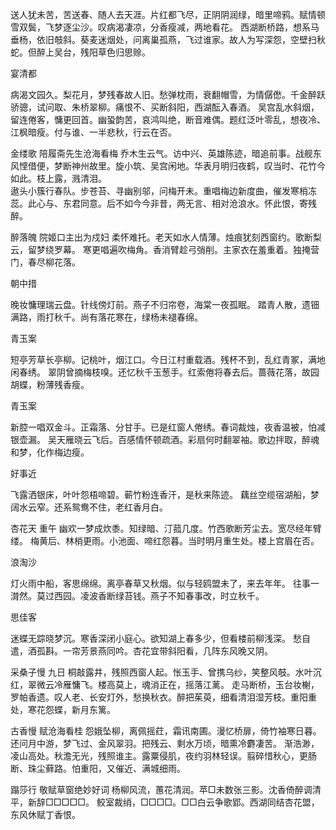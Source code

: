<!-- { "loadSidebar": true } -->
送人犹未苦，苦送春、随人去天涯。片红都飞尽，正阴阴润绿，暗里啼鸦。赋情顿雪双鬓，飞梦逐尘沙。叹病渴凄凉，分香瘦减，两地看花。  西湖断桥路，想系马垂杨，依旧攲斜。葵麦迷烟处，问离巢孤燕，飞过谁家。故人为写深怨，空壁扫秋蛇。但醉上吴台，残阳草色归思赊。

宴清都

病渴文园久。梨花月，梦残春故人旧。愁弹枕雨，衰翻帽雪，为情僝僽。千金醉跃骄骢，试问取、朱桥翠柳。痛恨不、买断斜阳，西湖酝入春酒。  吴宫乱水斜烟，留连倦客，慵更回首。幽蛩韵苦，哀鸿叫绝，断音难偶。题红泛叶零乱，想夜冷、江枫暗瘦。付与谁、一半悲秋，行云在否。

金缕歌
陪履斋先生沧海看梅
乔木生云气。访中兴、英雄陈迹，暗追前事。战舰东风悭借便，梦断神州故里。旋小筑、吴宫闲地。华表月明归夜鹤，叹当时、花竹今如此。枝上露，溅清泪。  
遨头小簇行春队。步苍苔、寻幽别邬，问梅开未。重唱梅边新度曲，催发寒梢冻蕊。此心与、东君同意。后不如今今非昔，两无言、相对沧浪水。怀此恨，寄残醉。

醉落魄
院姬口主出为戍妇
柔怀难托。老天如水人情薄。烛痕犹刻西窗约。歌断梨云，留梦绕罗幕。  寒更唱遍吹梅角。香消臂趁弓弰削。主家衣在羞重着。独掩营门，春尽柳花落。

朝中措

晚妆慵理瑞云盘。针线傍灯前。燕子不归帘卷，海棠一夜孤眠。  踏青人散，遗钿满路，雨打秋千。尚有落花寒在，绿杨未褪春绵。

青玉案

短亭芳草长亭柳。记桃叶，烟江口。今日江村重载酒。残杯不到，乱红青冢，满地闲春绣。  翠阴曾摘梅枝嗅。还忆秋千玉葱手。红索倦将春去后。蔷薇花落，故园胡蝶，粉薄残香瘦。

青玉案

新腔一唱双金斗。正霜落、分甘手。已是红窗人倦绣。春词裁烛，夜香温被，怕减银壶漏。  吴天雁晓云飞后。百感情怀顿疏酒。彩扇何时翻翠袖。歌边拌取，醉魂和梦，化作梅边瘦。

好事近

飞露洒银床，叶叶怨梧啼碧。蕲竹粉连香汗，是秋来陈迹。  藕丝空缆宿湖船，梦阔水云窄。还系鸳鸯不住，老红香月白。

杏花天
重午
幽欢一梦成炊黍。知绿暗、汀菰几度。竹西歌断芳尘去。宽尽经年臂缕。  梅黄后、林梢更雨。小池面、啼红怨暮。当时明月重生处。楼上宫眉在否。

浪淘沙

灯火雨中船，客思绵绵。离亭春草又秋烟。似与轻鸥盟未了，来去年年。  往事一潸然。莫过西园。凌波香断绿苔钱。燕子不知春事改，时立秋千。

思佳客

迷蝶无踪晓梦沉。寒香深闭小庭心。欲知湖上春多少，但看楼前柳浅深。  愁自遣，酒孤斟。一帘芳景燕同吟。杏花宜带斜阳看，几阵东风晚又阴。

采桑子慢
九日
桐敲露井，残照西窗人起。怅玉手、曾携乌纱，笑整风攲。水叶沉红，翠微云冷雁慵飞。楼高莫上，魂消正在，摇落江蓠。  走马断桥，玉台妆榭，罗帕香遗。叹人老、长安灯外，愁换秋衣。醉把茱萸，细看清泪湿芳枝。重阳重处，寒花怨蝶，新月东篱。

古香慢
赋沧海看桂
怨娥坠柳，离佩摇荭，霜讯南圃。漫忆桥扉，倚竹袖寒日暮。还问月中游，梦飞过、金风翠羽。把残云、剩水万顷，暗熏冷麝凄苦。  渐浩渺，凌山高处。秋澹无光，残照谁主。露粟侵肌，夜约羽林轻误。翦碎惜秋心，更肠断、珠尘藓路。怕重阳，又催近、满城细雨。

蹋莎行
敬赋草窗绝妙好词
杨柳风流，蕙花清润。苹□未数张三影。沈香倚醉调清平，新辞□□□□□。  鲛室裁绡，□□□□。□□白云争歌郢。西湖同结杏花盟，东风休赋丁香恨。

